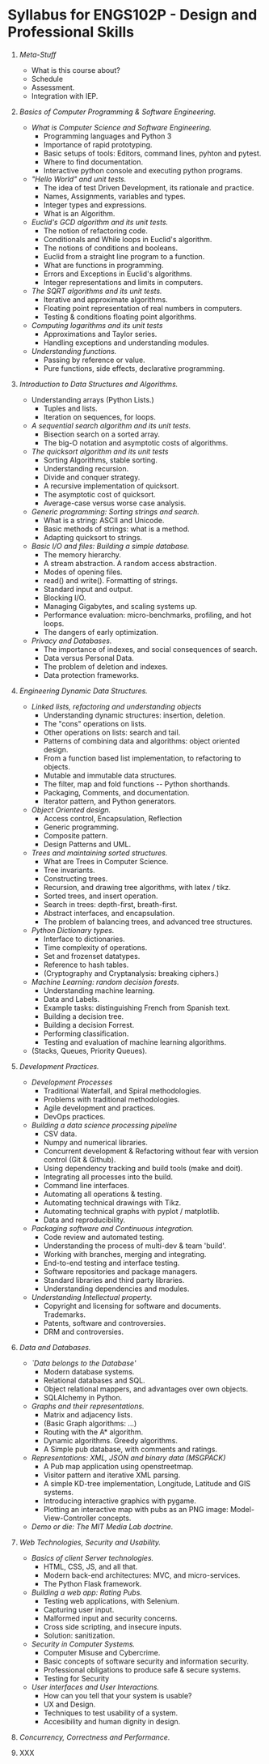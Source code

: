 # Syllabus for ENGS102P - Design and Professional Skills

 1. *Meta-Stuff*
      * What is this course about?
      * Schedule
      * Assessment.
      * Integration with IEP.

 2. *Basics of Computer Programming & Software Engineering.*
      * _What is Computer Science and Software Engineering._
        * Programming languages and Python 3 
        * Importance of rapid prototyping.
        * Basic setups of tools: Editors, command lines, pyhton and pytest.
        * Where to find documentation.
        * Interactive python console and executing python programs.
      * _"Hello World" and unit tests._
        * The idea of test Driven Development, its rationale and practice.
        * Names, Assignments, variables and types.
        * Integer types and expressions.
        * What is an Algorithm.
      * _Euclid's GCD algorithm and its unit tests._
        * The notion of refactoring code.
        * Conditionals and While loops in Euclid's algorithm.
        * The notions of conditions and booleans.
        * Euclid from a straight line program to a function.
        * What are functions in programming.
        * Errors and Exceptions in Euclid's algorithms.
        * Integer representations and limits in computers.
      * _The SQRT algorithms and its unit tests._
        * Iterative and approximate algorithms.
        * Floating point representation of real numbers in computers.
        * Testing & conditions floating point algorithms.
      * _Computing logarithms and its unit tests_
        * Approximations and Taylor series.
        * Handling exceptions and understanding modules.
      * _Understanding functions._
        * Passing by reference or value.
        * Pure functions, side effects, declarative programming.

 3. _Introduction to Data Structures and Algorithms._
      * Understanding arrays (Python Lists.)
        * Tuples and lists.
        * Iteration on sequences, for loops.
      * _A sequential search algorithm and its unit tests._
         * Bisection search on a sorted array.
         * The big-O notation and asymptotic costs of algorithms.
      * _The quicksort algorithm and its unit tests_
         * Sorting Algorithms, stable sorting. 
         * Understanding recursion.
         * Divide and conquer strategy.
         * A recursive implementation of quicksort.
         * The asymptotic cost of quicksort.
         * Average-case versus worse case analysis.
      * _Generic programming: Sorting strings and search._
         * What is a string: ASCII and Unicode.
         * Basic methods of strings: what is a method.
         * Adapting quicksort to strings.
       * _Basic I/O and files: Building a simple database._
         * The memory hierarchy.
         * A stream abstraction. A random access abstraction.
         * Modes of opening files. 
         * read() and write(). Formatting of strings.
         * Standard input and output.
         * Blocking I/O.
         * Managing Gigabytes, and scaling systems up.
         * Performance evaluation: micro-benchmarks, profiling, and hot loops.
         * The dangers of early optimization.
       * _Privacy and Databases._
         * The importance of indexes, and social consequences of search.
         * Data versus Personal Data.
         * The problem of deletion and indexes.
         * Data protection frameworks.

 4. _Engineering Dynamic Data Structures._
       * _Linked lists, refactoring and understanding objects_
         * Understanding dynamic structures: insertion, deletion.
         * The "cons" operations on lists.
         * Other operations on lists: search and tail.
         * Patterns of combining data and algorithms: object oriented design.
         * From a function based list implementation, to refactoring to objects.
         * Mutable and immutable data structures.
         * The filter, map and fold functions -- Python shorthands.
         * Packaging, Comments, and documentation.
         * Iterator pattern, and Python generators.
       * _Object Oriented design._
         * Access control, Encapsulation, Reflection
         * Generic programming.
         * Composite pattern.
         * Design Patterns and UML.
       * _Trees and maintaining sorted structures._
         * What are Trees in Computer Science.
         * Tree invariants.
         * Constructing trees.
         * Recursion, and drawing tree algorithms, with latex / tikz.
         * Sorted trees, and insert operation.
         * Search in trees: depth-first, breath-first.
         * Abstract interfaces, and encapsulation.
         * The problem of balancing trees, and advanced tree structures.
       * _Python Dictionary types._
         * Interface to dictionaries.
         * Time complexity of operations.
         * Set and frozenset datatypes.
         * Reference to hash tables.
         * (Cryptography and Cryptanalysis: breaking ciphers.)
       * _Machine Learning: random decision forests._
         * Understanding machine learning.
         * Data and Labels.
         * Example tasks: distinguishing French from Spanish text.
         * Building a decision tree.
         * Building a decision Forrest.
         * Performing classification.
         * Testing and evaluation of machine learning algorithms.
       * (Stacks, Queues, Priority Queues).

 5. _Development Practices._
       * _Development Processes_
         * Traditional Waterfall, and Spiral methodologies.
         * Problems with traditional methodologies.
         * Agile development and practices.
         * DevOps practices.
       * _Building a data science processing pipeline_
         * CSV data.
         * Numpy and numerical libraries.
         * Concurrent development & Refactoring without fear with version control (Git & Github).
         * Using dependency tracking and build tools (make and doit).
         * Integrating all processes into the build.
         * Command line interfaces.
         * Automating all operations & testing.
         * Automating technical drawings with Tikz.
         * Automating technical graphs with pyplot / matplotlib.
         * Data and reproducibility.
       * _Packaging software and Continuous integration._
         * Code review and automated testing.
         * Understanding the process of multi-dev & team 'build'.
         * Working with branches, merging and integrating.
         * End-to-end testing and interface testing.
         * Software repositories and package managers.
         * Standard libraries and third party libraries.
         * Understanding dependencies and modules.
       * _Understanding Intellectual property._
         * Copyright and licensing for software and documents. Trademarks.
         * Patents, software and controversies.
         * DRM and controversies.

 6. _Data and Databases._
       * _`Data belongs to the Database'_
         * Modern database systems.
         * Relational databases and SQL.
         * Object relational mappers, and advantages over own objects.
         * SQLAlchemy in Python.
       * _Graphs and their representations._
         * Matrix and adjacency lists.
         * (Basic Graph algorithms: ...)
         * Routing with the A* algorithm.
         * Dynamic algorithms. Greedy algorithms.
         * A Simple pub database, with comments and ratings.
       * _Representations: XML, JSON and binary data (MSGPACK)_
         * A Pub map application using openstreetmap.
         * Visitor pattern and iterative XML parsing.
         * A simple KD-tree implementation, Longitude, Latitude and GIS systems.
         * Introducing interactive graphics with pygame.
         * Plotting an interactive map with pubs as an PNG image: Model-View-Controller concepts.
       * _Demo or die: The MIT Media Lab doctrine._

 7. _Web Technologies, Security and Usability._
       * _Basics of client Server technologies._
         * HTML, CSS, JS, and all that.
         * Modern back-end architectures: MVC, and micro-services.
         * The Python Flask framework.
       * _Building a web app: Rating Pubs._
         * Testing web applications, with Selenium.
         * Capturing user input.
         * Malformed input and security concerns.
         * Cross side scripting, and insecure inputs.
         * Solution: sanitization. 
       * _Security in Computer Systems._
         * Computer Misuse and Cybercrime.
         * Basic concepts of software security and information security.
         * Professional obligations to produce safe & secure systems.
         * Testing for Security
       * _User interfaces and User Interactions._
         * How can you tell that your system is usable?
         * UX and Design.
         * Techniques to test usability of a system.
         * Accesibility and human dignity in design.

 8. _Concurrency, Correctness and Performance._
 9. XXX


